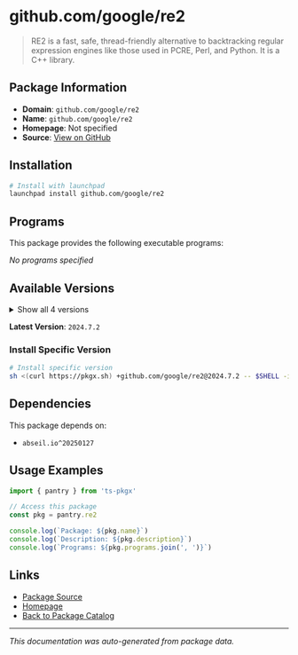 # github.com/google/re2

> RE2 is a fast, safe, thread-friendly alternative to backtracking regular expression engines like those used in PCRE, Perl, and Python. It is a C++ library.

## Package Information

- **Domain**: `github.com/google/re2`
- **Name**: `github.com/google/re2`
- **Homepage**: Not specified
- **Source**: [View on GitHub](https://github.com/pkgxdev/pantry/tree/main/projects/github.com/google/re2/package.yml)

## Installation

```bash
# Install with launchpad
launchpad install github.com/google/re2
```

## Programs

This package provides the following executable programs:

*No programs specified*

## Available Versions

<details>
<summary>Show all 4 versions</summary>

- `2024.7.2`, `2024.7.1`, `2024.6.1`, `2023.3.1`

</details>

**Latest Version**: `2024.7.2`

### Install Specific Version

```bash
# Install specific version
sh <(curl https://pkgx.sh) +github.com/google/re2@2024.7.2 -- $SHELL -i
```

## Dependencies

This package depends on:

- `abseil.io^20250127`

## Usage Examples

```typescript
import { pantry } from 'ts-pkgx'

// Access this package
const pkg = pantry.re2

console.log(`Package: ${pkg.name}`)
console.log(`Description: ${pkg.description}`)
console.log(`Programs: ${pkg.programs.join(', ')}`)
```

## Links

- [Package Source](https://github.com/pkgxdev/pantry/tree/main/projects/github.com/google/re2/package.yml)
- [Homepage](#)
- [Back to Package Catalog](../package-catalog.md)

---

*This documentation was auto-generated from package data.*
